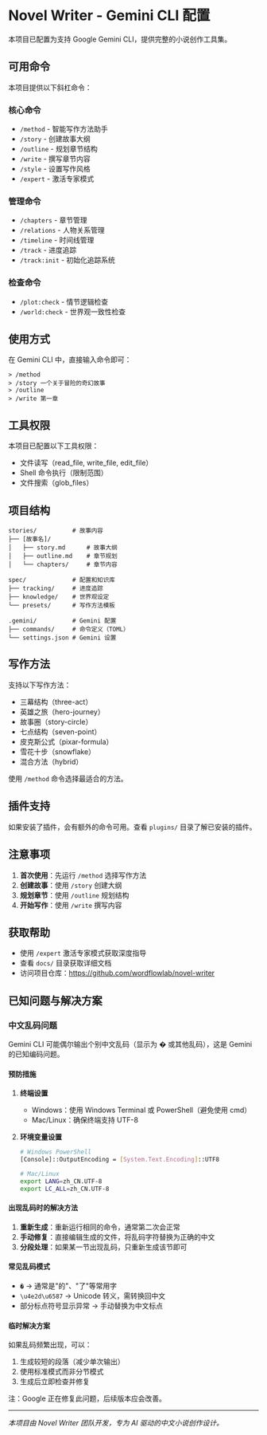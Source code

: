 # Novel Writer - Gemini CLI 配置

本项目已配置为支持 Google Gemini CLI，提供完整的小说创作工具集。

## 可用命令

本项目提供以下斜杠命令：

### 核心命令
- `/method` - 智能写作方法助手
- `/story` - 创建故事大纲
- `/outline` - 规划章节结构
- `/write` - 撰写章节内容
- `/style` - 设置写作风格
- `/expert` - 激活专家模式

### 管理命令
- `/chapters` - 章节管理
- `/relations` - 人物关系管理
- `/timeline` - 时间线管理
- `/track` - 进度追踪
- `/track:init` - 初始化追踪系统

### 检查命令
- `/plot:check` - 情节逻辑检查
- `/world:check` - 世界观一致性检查

## 使用方式

在 Gemini CLI 中，直接输入命令即可：

```
> /method
> /story 一个关于冒险的奇幻故事
> /outline
> /write 第一章
```

## 工具权限

本项目已配置以下工具权限：
- 文件读写（read_file, write_file, edit_file）
- Shell 命令执行（限制范围）
- 文件搜索（glob_files）

## 项目结构

```
stories/          # 故事内容
├── [故事名]/
│   ├── story.md      # 故事大纲
│   ├── outline.md    # 章节规划
│   └── chapters/     # 章节内容

spec/             # 配置和知识库
├── tracking/     # 进度追踪
├── knowledge/    # 世界观设定
└── presets/      # 写作方法模板

.gemini/          # Gemini 配置
├── commands/     # 命令定义（TOML）
└── settings.json # Gemini 设置
```

## 写作方法

支持以下写作方法：
- 三幕结构（three-act）
- 英雄之旅（hero-journey）
- 故事圈（story-circle）
- 七点结构（seven-point）
- 皮克斯公式（pixar-formula）
- 雪花十步（snowflake）
- 混合方法（hybrid）

使用 `/method` 命令选择最适合的方法。

## 插件支持

如果安装了插件，会有额外的命令可用。查看 `plugins/` 目录了解已安装的插件。

## 注意事项

1. **首次使用**：先运行 `/method` 选择写作方法
2. **创建故事**：使用 `/story` 创建大纲
3. **规划章节**：使用 `/outline` 规划结构
4. **开始写作**：使用 `/write` 撰写内容

## 获取帮助

- 使用 `/expert` 激活专家模式获取深度指导
- 查看 `docs/` 目录获取详细文档
- 访问项目仓库：https://github.com/wordflowlab/novel-writer

## 已知问题与解决方案

### 中文乱码问题
Gemini CLI 可能偶尔输出个别中文乱码（显示为 � 或其他乱码），这是 Gemini 的已知编码问题。

#### 预防措施
1. **终端设置**
   - Windows：使用 Windows Terminal 或 PowerShell（避免使用 cmd）
   - Mac/Linux：确保终端支持 UTF-8

2. **环境变量设置**
   ```bash
   # Windows PowerShell
   [Console]::OutputEncoding = [System.Text.Encoding]::UTF8

   # Mac/Linux
   export LANG=zh_CN.UTF-8
   export LC_ALL=zh_CN.UTF-8
   ```

#### 出现乱码时的解决方法
1. **重新生成**：重新运行相同的命令，通常第二次会正常
2. **手动修复**：直接编辑生成的文件，将乱码字符替换为正确的中文
3. **分段处理**：如果某一节出现乱码，只重新生成该节即可

#### 常见乱码模式
- `�` → 通常是"的"、"了"等常用字
- `\u4e2d\u6587` → Unicode 转义，需转换回中文
- 部分标点符号显示异常 → 手动替换为中文标点

#### 临时解决方案
如果乱码频繁出现，可以：
1. 生成较短的段落（减少单次输出）
2. 使用标准模式而非分节模式
3. 生成后立即检查并修复

注：Google 正在修复此问题，后续版本应会改善。

---
*本项目由 Novel Writer 团队开发，专为 AI 驱动的中文小说创作设计。*